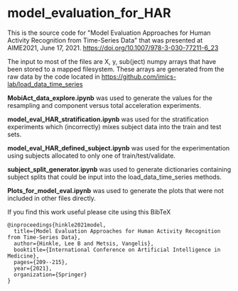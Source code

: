 # model_evaluation_for_HAR

This is the source code for "Model Evaluation Approaches for Human Activity Recognition from Time-Series Data" that was presented at AIME2021, June 17, 2021.  https://doi.org/10.1007/978-3-030-77211-6_23

The input to most of the files are X, y, sub(ject) numpy arrays that have been stored to a mapped filesystem.   These arrays are generated from the raw data by the code located in https://github.com/imics-lab/load_data_time_series

**MobiAct_data_explore.ipynb** was used to generate the values for the resampling and component versus total acceleration experiments.

**model_eval_HAR_stratification.ipynb** was used for the stratification experiments which (incorrectly) mixes subject data into the train and test sets.

**model_eval_HAR_defined_subject.ipynb** was used for the experimentation using subjects allocated to only one of train/test/validate.

**subject_split_generator.ipynb** was used to generate dictionaries containing subject splits that could be input into the load_data_time_series methods.

**Plots_for_model_eval.ipynb** was used to generate the plots that were not included in other files directly.

If you find this work useful please cite using this BibTeX
```text
@inproceedings{hinkle2021model,
  title={Model Evaluation Approaches for Human Activity Recognition from Time-Series Data},
  author={Hinkle, Lee B and Metsis, Vangelis},
  booktitle={International Conference on Artificial Intelligence in Medicine},
  pages={209--215},
  year={2021},
  organization={Springer}
}
```
